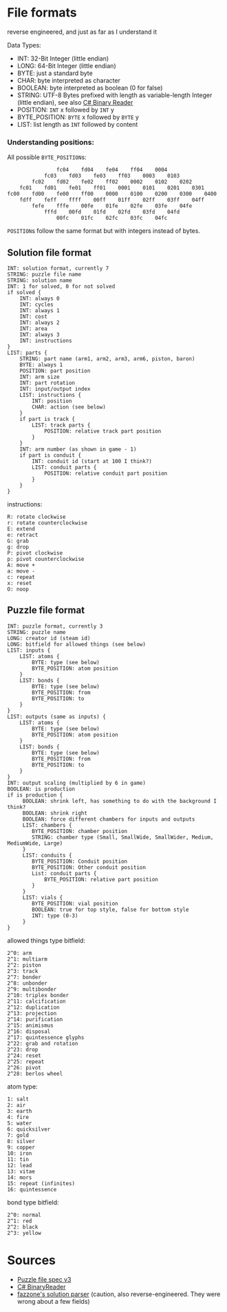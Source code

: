 # File formats

reverse engineered, and just as far as I understand it

Data Types:
- INT: 32-Bit Integer (little endian)
- LONG: 64-Bit Integer (little endian)
- BYTE: just a standard byte
- CHAR: byte interpreted as character
- BOOLEAN: byte interpreted as boolean (0 for false)
- STRING: UTF-8 Bytes prefixed with length as variable-length Integer (little endian), see also [C# Binary Reader](https://docs.microsoft.com/en-us/dotnet/api/system.io.binaryreader.readstring?view=net-5.0)
- POSITION: `INT` x followed by `INT` y
- BYTE_POSITION: `BYTE` x followed by `BYTE` y
- LIST: list length as `INT` followed by content


### Understanding positions:
All possible `BYTE_POSITION`s:
```
                fc04    fd04    fe04    ff04    0004
            fc03    fd03    fe03    ff03    0003    0103
        fc02    fd02    fe02    ff02    0002    0102    0202 
    fc01    fd01    fe01    ff01    0001    0101    0201    0301 
fc00    fd00    fe00    ff00    0000    0100    0200    0300    0400
    fdff    feff    ffff    00ff    01ff    02ff    03ff    04ff
        fefe    fffe    00fe    01fe    02fe    03fe    04fe
            fffd    00fd    01fd    02fd    03fd    04fd
                00fc    01fc    02fc    03fc    04fc
```
`POSITION`s follow the same format but with integers instead of bytes.

## Solution file format
```
INT: solution format, currently 7
STRING: puzzle file name
STRING: solution name
INT: 1 for solved, 0 for not solved
if solved {
    INT: always 0
    INT: cycles
    INT: always 1
    INT: cost
    INT: always 2
    INT: area
    INT: always 3
    INT: instructions
}
LIST: parts {
    STRING: part name (arm1, arm2, arm3, arm6, piston, baron)
    BYTE: always 1
    POSITION: part position
    INT: arm size
    INT: part rotation
    INT: input/output index
    LIST: instructions {
        INT: position
        CHAR: action (see below)
    }
    if part is track {
        LIST: track parts {
            POSITION: relative track part position
        }
    }
    INT: arm number (as shown in game - 1)
    if part is conduit {
        INT: conduit id (start at 100 I think?)
        LIST: conduit parts {
            POSITION: relative conduit part position
        }
    }
}
```

instructions:
```
R: rotate clockwise
r: rotate counterclockwise
E: extend
e: retract
G: grab
g: drop
P: pivot clockwise
p: pivot counterclockwise
A: move +
a: move -
c: repeat
x: reset
O: noop
```


## Puzzle file format

```
INT: puzzle format, currently 3
STRING: puzzle name
LONG: creator id (steam id)
LONG: bitfield for allowed things (see below)
LIST: inputs {
    LIST: atoms {
        BYTE: type (see below)
        BYTE_POSITION: atom position
    }
    LIST: bonds {
        BYTE: type (see below)
        BYTE_POSITION: from
        BYTE_POSITION: to
    }
}
LIST: outputs (same as inputs) {
    LIST: atoms {
        BYTE: type (see below)
        BYTE_POSITION: atom position
    }
    LIST: bonds {
        BYTE: type (see below)
        BYTE_POSITION: from
        BYTE_POSITION: to
    }
}
INT: output scaling (multiplied by 6 in game)
BOOLEAN: is production
if is production {
     BOOLEAN: shrink left, has something to do with the background I think?
     BOOLEAN: shrink right
     BOOLEAN: force different chambers for inputs and outputs
     LIST: chambers {
        BYTE_POSITION: chamber position
        STRING: chamber type (Small, SmallWide, SmallWider, Medium, MediumWide, Large)
     }
     LIST: conduits {
        BYTE_POSITION: Conduit position
        BYTE_POSITION: Other conduit position
        List: conduit parts {
            BYTE_POSITION: relative part position
        }
     }
     LIST: vials {
        BYTE_POSITION: vial position
        BOOLEAN: true for top style, false for bottom style
        INT: type (0-3)
     }
}
```

allowed things type bitfield:
```
2^0: arm
2^1: multiarm
2^2: piston
2^3: track
2^7: bonder
2^8: unbonder
2^9: multibonder
2^10: triplex bonder
2^11: calcification
2^12: duplication
2^13: projection
2^14: purification
2^15: animismus
2^16: disposal
2^17: quintessence glyphs
2^22: grab and rotation
2^23: drop
2^24: reset
2^25: repeat
2^26: pivot
2^28: berlos wheel
```

atom type:
```
1: salt
2: air
3: earth
4: fire
5: water
6: quicksilver
7: gold
8: silver
9: copper
10: iron
11: tin
12: lead
13: vitae
14: mors
15: repeat (infinites)
16: quintessence
```

bond type bitfield:
```
2^0: normal
2^1: red
2^2: black
2^3: yellow
```

# Sources

 - [Puzzle file spec v3](https://steamcommunity.com/sharedfiles/filedetails/?id=1185668197)
 - [C# BinaryReader](https://docs.microsoft.com/en-us/dotnet/api/system.io.binaryreader?view=net-5.0)
 - [fazzone's solution parser](https://github.com/fazzone/opus/blob/master/blobs/src/blobs/codec/solution.cljc) (caution, also reverse-engineered. They were wrong about a few fields)